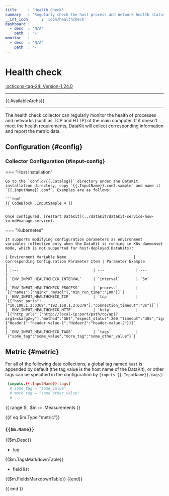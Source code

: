 ```yaml
---
title     : 'Health Check'
summary   : 'Regularly check the host process and network health status'
__int_icon      : 'icon/healthcheck'
dashboard :
  - desc  : 'N/A'
    path  : '-'
monitor   :
  - desc  : 'N/A'
    path  : '-'
---
```


<!-- markdownlint-disable MD025 -->
# Health check 
<!-- markdownlint-enable -->

[:octicons-tag-24: Version-1.24.0](../datakit/changelog.md#cl-1.24.0)

---

{{.AvailableArchs}}

---

The health check collector can regularly monitor the health of processes and networks (such as TCP and HTTP) of the main computer. If it doesn't meet the health requirements, DataKit will collect corresponding information and report the metric data.

## Configuration {#config}

### Collector Configuration {#input-config}

<!-- markdownlint-disable MD046 -->

=== "Host Installation"

    Go to the `conf.d/{{.Catalog}}` directory under the DataKit installation directory, copy `{{.InputName}}.conf.sample` and name it `{{.InputName}}.conf`. Examples are as follows:
    
    ```toml
    {{ CodeBlock .InputSample 4 }}
    ```
    
    Once configured, [restart DataKit](../datakit/datakit-service-how-to.md#manage-service).

=== "Kubernetes"

    It supports modifying configuration parameters as environment variables (effective only when the DataKit is running in K8s daemonset mode, which is not supported for host-deployed DataKits):

    | Environment Variable Name                              | Corresponding Configuration Parameter Item | Parameter Example                                                     |
    | :---                                 | ---              | ---                                                          |
    | `ENV_INPUT_HEALTHCHECK_INTERVAL`     | `interval`       | `5m`                                               |
    | `ENV_INPUT_HEALTHCHECK_PROCESS`      | `process`        | `[{"names":["nginx","mysql"],"min_run_time":"10m"}]`|
    | `ENV_INPUT_HEALTHCHECK_TCP`          | `tcp`            | `[{"host_ports":["10.100.1.2:3369","192.168.1.2:6379"],"connection_timeout":"3s"}]`|
    | `ENV_INPUT_HEALTHCHECK_HTTP`         | `http`           | `[{"http_urls":["http://local-ip:port/path/to/api?arg1=x&arg2=y"],"method":"GET","expect_status":200,"timeout":"30s","ignore_insecure_tls":false,"headers":{"Header1":"header-value-1","Hedaer2":"header-value-2"}}]`                                               |
    | `ENV_INPUT_HEALTHCHECK_TAGS`         | `tags`           | `{"some_tag":"some_value","more_tag":"some_other_value"}`|

<!-- markdownlint-enable -->

## Metric {#metric}

For all of the following data collections, a global tag named `host` is appended by default (the tag value is the host name of the DataKit), or other tags can be specified in the configuration by `[inputs.{{.InputName}}.tags]`:

```toml
 [inputs.{{.InputName}}.tags]
  # some_tag = "some_value"
  # more_tag = "some_other_value"
  # ...
```

<!-- markdownlint-disable MD024 -->

{{ range $i, $m := .Measurements }}

{{if eq $m.Type "metric"}}

### `{{$m.Name}}`

{{$m.Desc}}

- tag

{{$m.TagsMarkdownTable}}

- field list

{{$m.FieldsMarkdownTable}}
{{end}}

{{ end }}